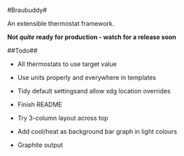 #Braubuddy#

An extensible thermostat framework.

**Not *quite* ready for production - watch for a release soon**

##Todo##
 * All thermostats to use target value
 * Use units properly and everywhere in templates
 * Tidy default settingsand allow xdg location overrides
 * Finish README

 * Try 3-column layout across top
 * Add cool/heat as background bar graph in light colours
 * Graphite output
